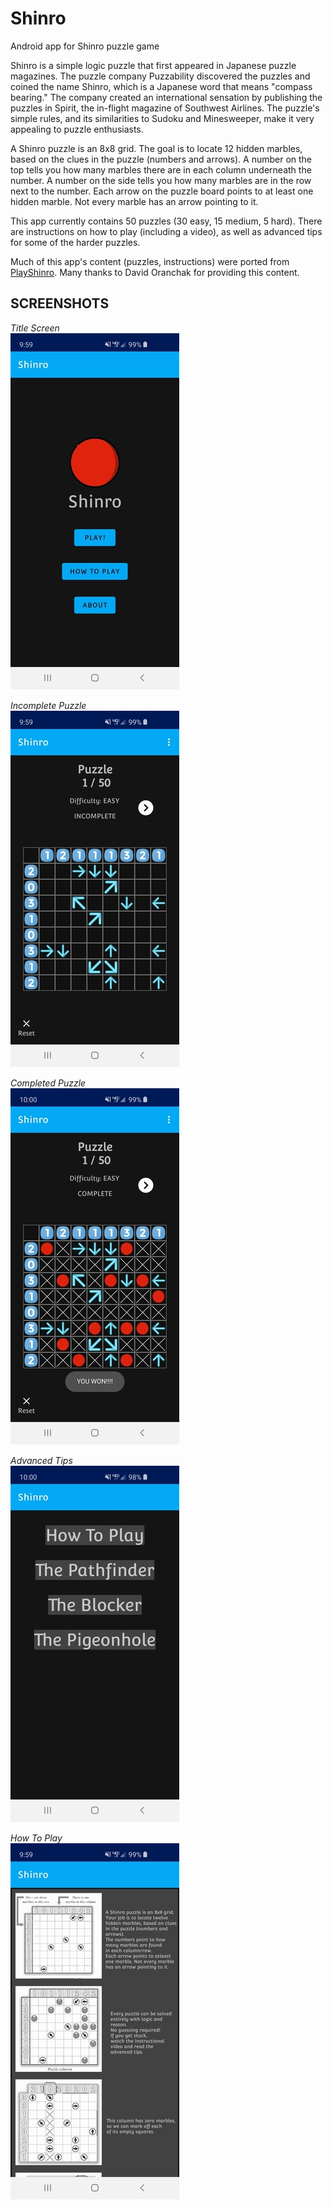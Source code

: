 # Shinro
Android app for Shinro puzzle game

Shinro is a simple logic puzzle that first appeared in Japanese puzzle magazines. The puzzle company Puzzability discovered the puzzles and coined the name Shinro, which is a Japanese word that means "compass bearing." The company created an international sensation by publishing the puzzles in Spirit, the in-flight magazine of Southwest Airlines. The puzzle's simple rules, and its similarities to Sudoku and Minesweeper, make it very appealing to puzzle enthusiasts. 

A Shinro puzzle is an 8x8 grid. The goal is to locate 12 hidden marbles, based on the clues in the puzzle (numbers and arrows). A number on the top tells you how many marbles there are in each column underneath the number. A number on the side tells you how many marbles are in the row next to the number. Each arrow on the puzzle board points to at least one hidden marble. Not every marble has an arrow pointing to it.

This app currently contains 50 puzzles (30 easy, 15 medium, 5 hard). There are instructions on how to play (including a video), as well as advanced tips for some of the harder puzzles.

Much of this app's content (puzzles, instructions) were ported from [PlayShinro](http://playshinro.com). Many thanks to David Oranchak for providing this content.

## SCREENSHOTS
<i>Title Screen</i></br>
![Title Screen](.img/screenshots/title_fragment_sm.jpg)
</br>

<i>Incomplete Puzzle</i></br>
![Incomplete Puzzle](.img/screenshots/puzzle_1_incomplete_sm.jpg)
</br>

<i>Completed Puzzle</i></br>
![Completed Puzzle](.img/screenshots/puzzle_1_complete_sm.jpg)
</br>

<i>Advanced Tips</i></br>
![Advanced Tips](.img/screenshots/advanced_tips_sm.jpg)
</br>

<i>How To Play</i></br>
![How To Play](.img/screenshots/how_to_play_sm.jpg)
</br>
